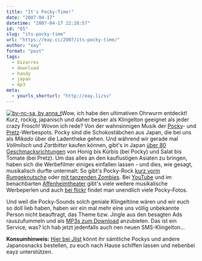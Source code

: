 ```yaml
---
title: "It's Pocky-Time!"
date: "2007-04-17"
datetime: "2007-04-17 22:28:57"
id: "65"
slug: "its-pocky-time"
url: "https://eay.cc/2007/its-pocky-time/"
author: "eay"
format: "post"
tags:
  - bizarres
  - download
  - handy
  - japan
  - mp3
meta:
  - yourls_shorturl: "http://eay.li/sv"
---
```


[![](/uploads/2007/pocky.jpg "by-nc-sa, by anna_t")](http://www.flickr.com/photos/anna/192450676/)Wow, ich habe den ultimativen Ohrwurm entdeckt! Kurz, rockig, japanisch und daher besser als Klingelton geeignet als jeder crazy Frosch! Wovon ich rede? Von der wahnsinnigen Musik der [Pocky](http://en.wikipedia.org/wiki/Pocky)\- und [Pretz](http://en.wikipedia.org/wiki/Pretz)\-Werbespots. Pocky sind die Schokostäbchen aus Japan, die bei uns als _Mikado_ über die Ladentheke gehen. Und während wir gerade mal _Vollmilsch_ und _Zartbitter_ kaufen können, gibt's in Japan [über 80 Geschmacksrichtungen](http://en.wikipedia.org/wiki/List_of_Pocky_flavors) von Honig bis Kürbis (bei Pocky) und Salat bis Tomate (bei Pretz). Um das alles an den kauflustigen Asiaten zu bringen, haben sich die Werbefilmer einiges einfallen lassen - und dies, wie gesagt, musikalisch durfte untermalt: So gibt's Pocky-Rock [kurz vorm Rumgeknutsche](http://www.youtube.com/watch?v=jQE4D0tT6ds) oder [mit tanzenden Zombies](http://www.youtube.com/watch?v=-zwHvwBEHLQ). Bei [YouTube](http://youtube.com/results?search_query=pocky&search=Search) und im benachbarten [Affenheimtheater](http://blog.affenheimtheater.de/2007/01/21/pocky-mehr-als-nur-mikado/) gibt's viele weitere musikalische Werbeperlen und auch [bei flickr](http://flickr.com/photos/tags/pocky/) findet man unendlich viele Pocky-Fotos.

Und weil die Pocky-Sounds solch geniale Klingeltöne wären und wir euch so doll lieb haben, haben wir ein mal mehr eine uns völlig unbekannte Person nicht beauftragt, das Theme bzw. Jingle aus den besagten Ads rauszufummeln und als [MP3s zum Download](http://uploaded.to/?id=pvwz4r) anzubieten. Das ist ein Service, was? Ich hab jetzt jedenfalls auch nen neuen SMS-Klingelton...

**Konsumhinweis:** [Hier bei Jlist](http://affiliates.jlist.com/click/1101?url=http://www.jlist.com/SEARCH/pocky/1/) könnt ihr sämtliche Pockys und andere Japanosnacks bestellen, zu euch nach Hause schiffen lassen und nebenbei eayz unterstützen.
